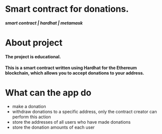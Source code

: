 # Smart contract for donations.
##### smart contract | hardhat | metamask

# About project
#### The project is educational.
#### This is a smart contract written using Hardhat for the Ethereum blockchain, which allows you to accept donations to your address.

# What can the app do
* make a donation
* withdraw donations to a specific address, only the contract creator can perform this action
* store the addresses of all users who have made donations
* store the donation amounts of each user
